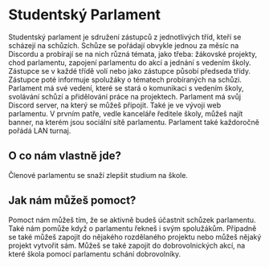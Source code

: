 
# Studentský Parlament
Studentský parlament je sdružení zástupců z jednotlivých tříd, kteří se scházejí na schůzích. Schůze se pořádají obvykle jednou za měsíc na Discordu a probírají se na nich různá témata, jako třeba: žákovské projekty, chod parlamentu, zapojení parlamentu do akcí a jednání s vedením školy. Zástupce se v každé třídě volí nebo jako zástupce působí předseda třídy. Zástupce poté informuje spolužáky o tématech probíraných na schůzi. Parlament má své vedení, které se stará o komunikaci s vedením školy, svolávání schůzí a přidělování práce na projektech. Parlament má svůj Discord server, na který se můžeš připojit. Také je ve vývoji web parlamentu. V prvním patře, vedle kanceláře ředitele školy, můžeš najít banner, na kterém jsou sociální sítě parlamentu. Parlament také každoročně pořádá LAN turnaj.

## O co nám vlastně jde?
Členové parlamentu se snaží zlepšit studium na škole.

## Jak nám můžeš pomoct?
Pomoct nám můžeš tím, že se aktivně budeš účastnit schůzek parlamentu. Také nám pomůže když o parlamentu řekneš i svým spolužákům. Případně se také můžeš zapojit do nějakého rozdělaného projektu nebo můžeš nějaký projekt vytvořit sám. Můžeš se také zapojit do dobrovolnických akcí, na které škola pomocí parlamentu schání dobrovolníky.
